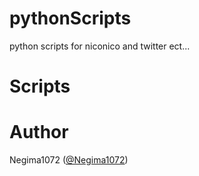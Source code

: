 # pythonScripts
python scripts for niconico and twitter ect...

# Scripts


# Author
Negima1072 ([@Negima1072](https://twitter.com/Negima1072))
